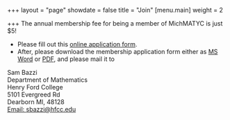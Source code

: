 +++
layout = "page"
showdate = false
title = "Join"
[menu.main]
weight = 2

+++
The annual membership fee for being a member of MichMATYC is just $5! 

* Please fill out this [online application form](https://docs.google.com/forms/d/1BvfadG2g2hn7knYdHBIJDUH3ewkWLdBye-sJSbw9PEw). 
* After, please download the membership application form either as [MS Word](http://www.michmatyc.org/Membership%20Application%20form/memberform.doc) or [PDF](http://www.michmatyc.org/Membership%20Application%20form/memberform.pdf), and please mail it to

Sam Bazzi  
Department of Mathematics[  
](http://www.alpenacc.edu/)Henry Ford College  
5101 Evergreed Rd  
Dearborn MI, 48128 [  
](mailto:eastways@alpenacc.mi.us)[Email: sbazzi@hfcc.edu](mailto:sbazzi@hfcc.edu)
